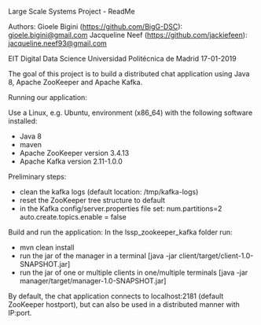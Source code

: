 Large Scale Systems Project - ReadMe

Authors:
Gioele Bigini (https://github.com/BigG-DSC): gioele.bigini@gmail.com
Jacqueline Neef (https://github.com/jackiefeen): jacqueline.neef93@gmail.com

EIT Digital Data Science
Universidad Politécnica de Madrid
17-01-2019

The goal of this project is to build a distributed chat application using Java 8, Apache ZooKeeper and Apache Kafka.

Running our application:

Use a Linux, e.g. Ubuntu, environment (x86_64) with the following software installed:
- Java 8
- maven
- Apache ZooKeeper version 3.4.13
- Apache Kafka version 2.11-1.0.0


Preliminary steps:
- clean the kafka logs (default location: /tmp/kafka-logs)
- reset the ZooKeeper tree structure to default
- in the Kafka config/server.properties file set:
num.partitions=2
auto.create.topics.enable = false


Build and run the application:
In the lssp_zookeeper_kafka folder run:
- mvn clean install
- run the jar of the manager in a terminal [java -jar client/target/client-1.0-SNAPSHOT.jar]
- run the jar of one or multiple clients in one/multiple terminals [java -jar manager/target/manager-1.0-SNAPSHOT.jar]

By default, the chat application connects to localhost:2181 (default ZooKeeper hostport), but can also be used in a distributed manner with IP:port.







